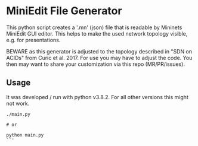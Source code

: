 # MiniEdit File Generator

This python script creates a '.mn' (json) file that is readable by Mininets MiniEdit GUI editor. This helps to make the used network topology visible, e.g. for presentations. 

BEWARE as this generator is adjusted to the topology described in "SDN on ACIDs" from Curic et al. 2017. For use you may have to adjust the code. You then may want to share your customization via this repo (MR/PR/issues).

## Usage 

It was developed / run with python v3.8.2. For all other versions this might not work. 

```shell
./main.py

# or

python main.py
``'
